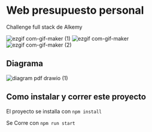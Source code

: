 # Web presupuesto personal

Challenge full stack de Alkemy

![ezgif com-gif-maker (1)](https://user-images.githubusercontent.com/65172128/136711227-7b17b934-d7a4-4a1e-b777-82df77ac6f6f.gif) 
![ezgif com-gif-maker](https://user-images.githubusercontent.com/65172128/136711277-2e3d8a54-6d5a-47f3-880b-2a4abe761557.gif)
![ezgif com-gif-maker (2)](https://user-images.githubusercontent.com/65172128/136711392-f4c0f66e-7bf0-4869-9adc-502fae4cfb5d.gif)

## Diagrama

![diagram pdf drawio (1)](https://user-images.githubusercontent.com/65172128/136712301-1c258d52-8067-4844-a36b-61890e4d8485.png)

## Como instalar y correr este proyecto

El proyecto se installa con ```npm install```

Se Corre con ```npm run start```
